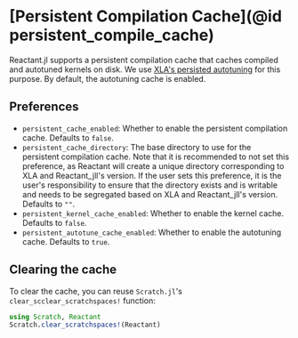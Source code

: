 # [Persistent Compilation Cache](@id persistent_compile_cache)

Reactant.jl supports a persistent compilation cache that caches compiled and autotuned
kernels on disk. We use [XLA's persisted autotuning](https://openxla.org/xla/persisted_autotuning)
for this purpose. By default, the autotuning cache is enabled.

## Preferences

- `persistent_cache_enabled`: Whether to enable the persistent compilation cache. Defaults
  to `false`.
- `persistent_cache_directory`: The base directory to use for the persistent compilation
  cache. Note that it is recommended to not set this preference, as Reactant will create
  a unique directory corresponding to XLA and Reactant_jll's version. If the user sets
  this preference, it is the user's responsibility to ensure that the directory exists
  and is writable and needs to be segregated based on XLA and Reactant_jll's version.
  Defaults to `""`.
- `persistent_kernel_cache_enabled`: Whether to enable the kernel cache. Defaults to `false`.
- `persistent_autotune_cache_enabled`: Whether to enable the autotuning cache. Defaults to
  `true`.

## Clearing the cache

To clear the cache, you can reuse `Scratch.jl`'s `clear_scclear_scratchspaces!` function:

```julia
using Scratch, Reactant
Scratch.clear_scratchspaces!(Reactant)
```
